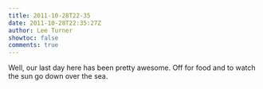 ```yaml
---
title: 2011-10-28T22-35
date: 2011-10-28T22:35:27Z
author: Lee Turner
showtoc: false
comments: true
---
```


Well, our last day here has been pretty awesome. Off for food and to watch the sun go down over the sea.

